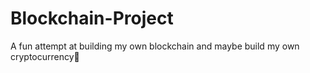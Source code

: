 # Blockchain-Project

A  fun attempt at building my own blockchain and maybe build my own cryptocurrency🤔
